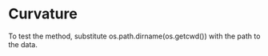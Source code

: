 # Curvature

To test the method, substitute os.path.dirname(os.getcwd()) with the path to the data.
 
